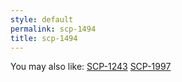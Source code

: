 ```yaml
---
style: default
permalink: scp-1494
title: scp-1494
---
```

You may also like:
[SCP-1243](http://scp-wiki.net/scp-1243)
[SCP-1997](http://scp-wiki.net/scp-1997)